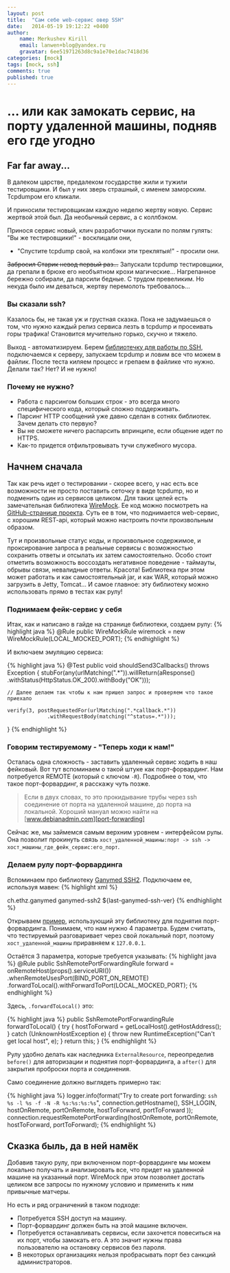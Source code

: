 ```yaml
---
layout: post
title:  "Сам себе web-сервис овер SSH"
date:   2014-05-19 19:12:22 +0400
author:
    name: Merkushev Kirill
    email: lanwen+blog@yandex.ru
    gravatar: 6ee51971263d8c9a1e70e1dac7418d36
categories: [mock]
tags: [mock, ssh]
comments: true
published: true
---
```


# ... или как замокать сервис, на порту удаленной машины, подняв его где угодно

## Far far away...

В далеком царстве, предалеком государстве жили и тужили тестировщики. И был у них зверь страшный, с именем заморским. Tcpdumpом его кликали.

И приносили тестировщикам каждую неделю жертву новую. Сервис жертвой этой был. Да необычный сервис, а с коллбэком.

Принося сервис новый, клич разработчики пускали по полям гулять: "Вы же тестировщики!" - восклицали они,
 - "Спустите tcpdump свой, на колбэки эти треклятыя!" - просили они. 

<del>Забросил Старик невод первый раз...</del> Запускали tcpdump тестировщики, да грепали в брюхе его необъятном крохи магические...
Нагрепанное бережно собирали, да парсили бедные. С трудом превеликим. Но некуда было им деваться, жертву перемолоть требовалось...

### Вы сказали ssh?

Казалось бы, не такая уж и грустная сказка. Пока не задумаешься о том, что нужно каждый релиз сервиса лезть в tcpdump и 
просеивать горы трафика! Становится мучительно горько, скучно и тяжело. 

Выход - автоматизируем. Берем [библиотечку для работы по SSH][ssh-ganymed], 
подключаемся к серверу, запускаем tcpdump и ловим все что можем в файлик. 
После теста киляем процесс и грепаем в файлике что нужно. Делали так? Нет? И не нужно!

### Почему не нужно?

- Работа с парсингом больших строк - это всегда много специфического кода, который сложно поддерживать.
- Парсинг HTTP сообщений уже давно сделан в сотнях библиотек. Зачем делать сто первую?
- Вы не сможете ничего распарсить впринципе, если общение идет по HTTPS.
- Как-то придется отфильтровывать тучи служебного мусора.

## Начнем сначала

Так как речь идет о тестировании - скорее всего, у нас есть все возможности не просто поставить сеточку в виде tcpdump,
 но и подменить один из сервисов целиком. Для таких целей есть замечательная библиотека [WireMock][wiremock]. Ее код можно посмотреть 
 на [GitHub-странице проекта][wiremock-github]. Суть ее в том, что поднимается web-сервис, с хорошим REST-api, 
 который можно настроить почти произвольным образом. 
 
 Тут и произвольные статус коды, и произвольное содержимое, 
 и проксирование запроса в реальные сервисы с возможностью сохранить ответы и отсылать их затем самостоятельно. Особо стоит отметить 
 возможность воссоздать негативное поведение - таймауты, обрывы связи, невалидные ответы. Красота! Библиотека при этом может 
 работать и как самостоятельный jar, и как WAR, который можно загрузить в Jetty, Tomcat... И самое главное: эту библиотеку 
 можно использовать прямо в тестах как рулу!
 
### Поднимаем фейк-сервис у себя

Итак, как и написано в гайде на странице библиотеки, создаем рулу:
{% highlight java %}
@Rule
public WireMockRule wiremock = new WireMockRule(LOCAL_MOCKED_PORT);
{% endhighlight %}

И включаем эмуляцию сервиса:

{% highlight java %}
@Test
public void shouldSend3Callbacks() throws Exception {
    stubFor(any(urlMatching(".*")).willReturn(aResponse()
                .withStatus(HttpStatus.OK_200).withBody("OK")));
                
    // Далее делаем так чтобы к нам пришел запрос и проверяем что такое приехало
    
    verify(3, postRequestedFor(urlMatching(".*callback.*"))
                 .withRequestBody(matching("^status=.*")));
}
{% endhighlight %}


### Говорим тестируемому - "Теперь ходи к нам!"

Осталась одна сложность - заставить удаленный сервис ходить в наш фейковый. Вот тут вспоминаем о такой штуке как 
порт-форвардинг. Нам потребуется REMOTE (который с ключом `-R`). Подробнее о том, что такое порт-форвардинг, 
я расскажу чуть позже.

> Если в двух словах, то это прокидывание трубы через ssh соединение от порта на удаленной машине, до порта на локальной. 
Хороший мануал можно найти на [www.debianadmin.com][port-forwarding]

Сейчас же, мы займемся самым верхним уровнем - интерфейсом рулы. Она позволит прокинуть связь 
`хост_удаленной_машины:порт -> ssh -> хост_машины_где_фейк_сервис:его_порт`.

### Делаем рулу порт-форвардинга

Вспоминаем про библиотеку [Ganymed SSH2][ssh-ganymed]. Подключаем ее, используя мавен: 
{% highlight xml %}
<!--https://code.google.com/p/ganymed-ssh-2/-->
<dependency>
   <groupId>ch.ethz.ganymed</groupId>
   <artifactId>ganymed-ssh2</artifactId>
   <version>${last-ganymed-ssh-ver}</version>
</dependency>
{% endhighlight %}

Открываем [пример][example-port-forwarding], использующий эту библиотеку для поднятия порт-форвардинга. 
Понимаем, что нам нужно 4 параметра. Будем считать, что тестируемый разговаривает через свой локальный порт, 
поэтому `хост_удаленной_машины` приравняем к `127.0.0.1`.

Остаётся 3 параметра, которые требуется указывать:
{% highlight java %}
@Rule
public SshRemotePortForwardingRule forward = onRemoteHost(props().serviceURI())
          .whenRemoteUsesPort(BIND_PORT_ON_REMOTE)
          .forwardToLocal().withForwardToPort(LOCAL_MOCKED_PORT);
{% endhighlight %}

Здесь, `.forwardToLocal()` это: 

{% highlight java %}
public SshRemotePortForwardingRule forwardToLocal() {
    try {
        hostToForward = getLocalHost().getHostAddress();
    } catch (UnknownHostException e) {
        throw new RuntimeException("Can't get local host", e);
    }
    return this;
}
{% endhighlight %}

Рулу удобно делать как наследника `ExternalResource`, переопределив `before()` для авторизации и поднятия порт-форвардинга, 
а `after()` для закрытия проброски порта и соединения.

Само соединение должно выглядеть примерно так:

{% highlight java %}
logger.info(format("Try to create port forwarding: `ssh %s -l %s -f -N -R %s:%s:%s:%s`",
                connection.getHostname(), SSH_LOGIN,
                hostOnRemote, portOnRemote, hostToForward, portToForward
        ));
connection.requestRemotePortForwarding(hostOnRemote, portOnRemote, hostToForward, portToForward);
{% endhighlight %}

## Сказка быль, да в ней намёк

Добавив такую рулу, при включенном порт-форвардинге мы можем локально получать и анализировать все, 
что придет на удаленной машине на указанный порт. WireMock при этом позволяет достать целиком все запросы по нужному условию и 
применить к ним привычные матчеры.

Но есть и ряд ограничений в таком подходе:

- Потребуется SSH доступ на машину.
- Порт-форвардинг должен быть на этой машине включен.
- Потребуется останавливать сервисы, если захочется повеситься на их порт, чтобы замокать его. 
  А это значит нужны права пользователю на остановку сервисов без пароля.
- В некоторых организациях нельзя пробрасывать порт без санкций администраторов.


[ssh-ganymed]: https://code.google.com/p/ganymed-ssh-2/
[wiremock]: http://wiremock.org/
[wiremock-github]: https://github.com/tomakehurst/wiremock
[port-forwarding]: http://www.debianadmin.com/howto-use-ssh-local-and-remote-port-forwarding.html
[example-port-forwarding]: https://code.google.com/p/ganymed-ssh-2/source/browse/trunk/examples/PortForwarding.java?r=2